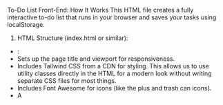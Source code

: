 To-Do List Front-End: How It Works
This HTML file creates a fully interactive to-do list that runs in your browser and saves your tasks using localStorage.
1. HTML Structure (index.html or similar):
* <head>:
* Sets up the page title and viewport for responsiveness.
* Includes Tailwind CSS from a CDN for styling. This allows us to use utility classes directly in the HTML for a modern look without writing separate CSS files for most things.
* Includes Font Awesome for icons (like the plus and trash can icons).
* A <style> block is included for any minor custom styles, like the completed class for strikethrough text and a simple fade-in animation for new tasks. The Inter font is also suggested.
* <body>:
* Styled with a gradient background (bg-gradient-to-br from-slate-900 to-slate-700) and centers the content.
* Main Container (<div class="bg-slate-800 ...">): A styled card that holds all the to-do list elements.
* Title (<h1>): "My To-Do List".
* Input Form (<form id="taskForm">):
* An <input type="text" id="taskInput"> for typing new tasks.
* A <button type="submit"> to add the task.
* Task List (<ul id="taskList">): An unordered list where the tasks will be dynamically inserted by JavaScript.
* Empty State Message (<p id="emptyMessage">): Shown when there are no tasks. Initially hidden.
* Clear All Button (<button id="clearAllButton">): Allows deleting all tasks. Initially hidden.
* <script> (JavaScript Logic):
* All the JavaScript code is placed within <script> tags at the end of the <body> so that it runs after the HTML elements are loaded.
2. CSS (Tailwind CSS & Custom):
* Tailwind CSS: Most of the styling is done using Tailwind's utility classes directly in the HTML (e.g., bg-sky-500, p-3, rounded-lg, flex, items-center). This makes development faster and keeps styles co-located with their elements.
* Custom CSS (in <style> tags):
* .completed: Applies a line-through and lighter color to completed tasks.
* @keyframes fadeIn: A simple animation for new tasks appearing.
* .task-item: Applies the fade-in animation.
* .btn and .icon-btn: Reusable button styles for consistency and better touch targets.
3. JavaScript Logic:
* **DOM Element Selection:**
    * Variables like `taskForm`, `taskInput`, `taskList`, `emptyMessage`, and `clearAllButton` are created to reference the corresponding HTML elements using `document.getElementById()`.

* **Application State (`tasks` array):**
    * `let tasks = [];` : This array will hold all our task objects. Each task object will have an `id` (a unique number, we use `Date.now()`), `text` (the task description), and `completed` (a boolean: `true` or `false`).

* **Event Listeners:**
    * **`taskForm.addEventListener('submit', ...)`:**
        * When the form is submitted (either by clicking "Add" or pressing Enter in the input field):
            * `event.preventDefault();` stops the default browser action of reloading the page.
            * It gets the `taskText` from the input field and trims any leading/trailing whitespace.
            * If the `taskText` is not empty, it calls `addTask(taskText)`.
            * Clears the input field and sets focus back to it.
    * **`taskList.addEventListener('click', ...)`:**
        * This is an example of **event delegation**. Instead of adding an event listener to every single task item (which can be inefficient if there are many tasks), we add one listener to the parent `<ul>`.
        * When a click occurs inside the `taskList`:
            * `event.target` tells us exactly which element was clicked.
            * `target.closest('.delete-button')`: Checks if the clicked element (or one of its parents) is a delete button. If so, it gets the `taskId` from the `li` element's `dataset.id` and calls `deleteTask(taskId)`.
            * `target.type === 'checkbox' ...`: Checks if a task's checkbox was clicked. If so, it gets the `taskId` and calls `toggleComplete(taskId)`.
    * **`clearAllButton.addEventListener('click', ...)`:**
        * When the "Clear All Tasks" button is clicked:
            * It shows a confirmation dialog (`confirm(...)`).
            * If the user confirms, it clears the `tasks` array, saves the empty array to `localStorage`, and re-renders the UI.

* **Core Functions:**
    * **`addTask(text)`:**
        * Creates a new task object with a unique `id` (using `Date.now()`), the provided `text`, and `completed: false`.
        * Adds this new task object to the `tasks` array.
        * Calls `saveTasks()` to update `localStorage`.
        * Calls `renderTasks()` to update the display.
    * **`deleteTask(taskId)`:**
        * Filters the `tasks` array to remove the task with the matching `taskId`.
        * Calls `saveTasks()` and `renderTasks()`.
    * **`toggleComplete(taskId)`:**
        * Maps over the `tasks` array. If a task's `id` matches `taskId`, it creates a new task object with the `completed` status flipped (`!task.completed`).
        * Calls `saveTasks()` and `renderTasks()`.
    * **`renderTasks()`:**
        * This is the function responsible for displaying the tasks in the HTML.
        * `taskList.innerHTML = '';` clears any existing tasks from the list (so we don't get duplicates when re-rendering).
        * **Empty State:** If `tasks.length === 0`, it shows the `emptyMessage` and hides the `clearAllButton`.
        * **Displaying Tasks:** Otherwise, it hides the `emptyMessage` and shows the `clearAllButton`. It then iterates over the `tasks` array using `forEach()`:
            * For each `task` object, it dynamically creates HTML elements:
                * An `<li>` (list item) with class `task-item` and a `data-id` attribute to store the task's ID.
                * An `<input type="checkbox">` for marking the task as complete. Its `checked` state is set based on `task.completed`.
                * A `<span>` to display the `task.text`. If `task.completed` is true, the `completed` class is added for strikethrough.
                * A `<button>` with a trash icon for deleting the task.
            * These elements are appended to the `taskItem`, and then the `taskItem` is appended to the `taskList` (the `<ul>`).

* **Local Storage Functions:**
    * **`saveTasks()`:**
        * `localStorage.setItem('todoTasks', JSON.stringify(tasks));`
        * Saves the current `tasks` array into the browser's `localStorage`. Since `localStorage` can only store strings, `JSON.stringify()` is used to convert the array of objects into a JSON string. The key `'todoTasks'` is used to identify our data.
    * **`loadTasks()`:**
        * `const storedTasks = localStorage.getItem('todoTasks');` retrieves the tasks string from `localStorage`.
        * If `storedTasks` exists (meaning tasks were previously saved):
            * `tasks = JSON.parse(storedTasks);` converts the JSON string back into a JavaScript array of objects.
        * Finally, `renderTasks()` is called to display the loaded tasks.

* **Initial Load:**
    * `loadTasks();` is called once when the script first runs. This ensures that any tasks saved from a previous session are loaded and displayed.


How to Use This File:
Save: Save the code as an HTML file (e.g., todo.html).
Open: Open this HTML file in any modern web browser (like Chrome, Firefox, Edge, Safari).
Interact:
Type a task in the input field and click "Add" or press Enter.
Click the checkbox to mark a task as complete/incomplete.
Click the trash icon to delete a task.
Try refreshing the page – your tasks should still be there!
Click "Clear All Tasks" to remove everything (after confirmation).
This front-end is a solid foundation. The next step would be to build a back-end API (e.g., with Node.js and Express) so that tasks can be stored on a server instead of just in the browser's localStorage. This would allow tasks to be accessed from different devices or browsers.
